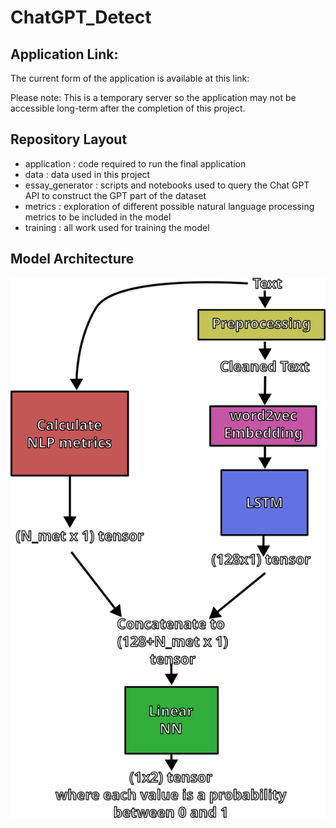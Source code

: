 # ChatGPT_Detect

## Application Link:
The current form of the application is available at this link:

Please note: This is a temporary server so the application may not be accessible long-term after the completion of this project.

## Repository Layout
- application : code required to run the final application
- data : data used in this project
- essay_generator : scripts and notebooks used to query the Chat GPT API to construct the GPT part of the dataset
- metrics : exploration of different possible natural language processing metrics to be included in the model
- training : all work used for training the model

## Model Architecture
![diagram image](./diagram.png)

